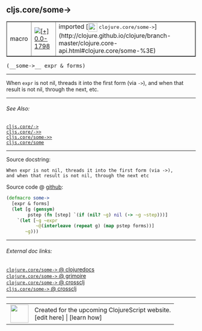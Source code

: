## cljs.core/some->



 <table border="1">
<tr>
<td>macro</td>
<td><a href="https://github.com/cljsinfo/cljs-api-docs/tree/0.0-1798"><img valign="middle" alt="[+] 0.0-1798" title="Added in 0.0-1798" src="https://img.shields.io/badge/+-0.0--1798-lightgrey.svg"></a> </td>
<td>
imported [<img height="24px" valign="middle" src="http://i.imgur.com/1GjPKvB.png"> <samp>clojure.core/some-></samp>](http://clojure.github.io/clojure/branch-master/clojure.core-api.html#clojure.core/some-%3E)
</td>
</tr>
</table>


 <samp>
(__some->__ expr & forms)<br>
</samp>

---

When `expr` is not nil, threads it into the first form (via `->`), and when that
result is not nil, through the next, etc.



---


###### See Also:

[`cljs.core/->`](../cljs.core/-GT.md)<br>
[`cljs.core/->>`](../cljs.core/-GTGT.md)<br>
[`cljs.core/some->>`](../cljs.core/some-GTGT.md)<br>
[`cljs.core/some`](../cljs.core/some.md)<br>

---


Source docstring:

```
When expr is not nil, threads it into the first form (via ->),
and when that result is not nil, through the next etc
```


Source code @ [github](https://github.com/clojure/clojure/blob/clojure-1.6.0/src/clj/clojure/core.clj#L6923-L6932):

```clj
(defmacro some->
  [expr & forms]
  (let [g (gensym)
        pstep (fn [step] `(if (nil? ~g) nil (-> ~g ~step)))]
    `(let [~g ~expr
           ~@(interleave (repeat g) (map pstep forms))]
       ~g)))
```

<!--
Repo - tag - source tree - lines:

 <pre>
clojure @ clojure-1.6.0
└── src
    └── clj
        └── clojure
            └── <ins>[core.clj:6923-6932](https://github.com/clojure/clojure/blob/clojure-1.6.0/src/clj/clojure/core.clj#L6923-L6932)</ins>
</pre>

-->

---



###### External doc links:

[`clojure.core/some->` @ clojuredocs](http://clojuredocs.org/clojure.core/some->)<br>
[`clojure.core/some->` @ grimoire](http://conj.io/store/v1/org.clojure/clojure/1.7.0-beta3/clj/clojure.core/some-%3E/)<br>
[`clojure.core/some->` @ crossclj](http://crossclj.info/fun/clojure.core/some-%3E.html)<br>
[`cljs.core/some->` @ crossclj](http://crossclj.info/fun/cljs.core/some-%3E.html)<br>

---

 <table>
<tr><td>
<img valign="middle" align="right" width="48px" src="http://i.imgur.com/Hi20huC.png">
</td><td>
Created for the upcoming ClojureScript website.<br>
[edit here] | [learn how]
</td></tr></table>

[edit here]:https://github.com/cljsinfo/cljs-api-docs/blob/master/cljsdoc/cljs.core/some-GT.cljsdoc
[learn how]:https://github.com/cljsinfo/cljs-api-docs/wiki/cljsdoc-files

<!--

This information was too distracting to show to readers, but I'll leave it
commented here since it is helpful to:

- pretty-print the data used to generate this document
- and show how to retrieve that data



The API data for this symbol:

```clj
{:description "When `expr` is not nil, threads it into the first form (via `->`), and when that\nresult is not nil, through the next, etc.",
 :ns "cljs.core",
 :name "some->",
 :signature ["[expr & forms]"],
 :history [["+" "0.0-1798"]],
 :type "macro",
 :related ["cljs.core/->"
           "cljs.core/->>"
           "cljs.core/some->>"
           "cljs.core/some"],
 :full-name-encode "cljs.core/some-GT",
 :source {:code "(defmacro some->\n  [expr & forms]\n  (let [g (gensym)\n        pstep (fn [step] `(if (nil? ~g) nil (-> ~g ~step)))]\n    `(let [~g ~expr\n           ~@(interleave (repeat g) (map pstep forms))]\n       ~g)))",
          :title "Source code",
          :repo "clojure",
          :tag "clojure-1.6.0",
          :filename "src/clj/clojure/core.clj",
          :lines [6923 6932]},
 :full-name "cljs.core/some->",
 :clj-symbol "clojure.core/some->",
 :docstring "When expr is not nil, threads it into the first form (via ->),\nand when that result is not nil, through the next etc"}

```

Retrieve the API data for this symbol:

```clj
;; from Clojure REPL
(require '[clojure.edn :as edn])
(-> (slurp "https://raw.githubusercontent.com/cljsinfo/cljs-api-docs/catalog/cljs-api.edn")
    (edn/read-string)
    (get-in [:symbols "cljs.core/some->"]))
```

-->
